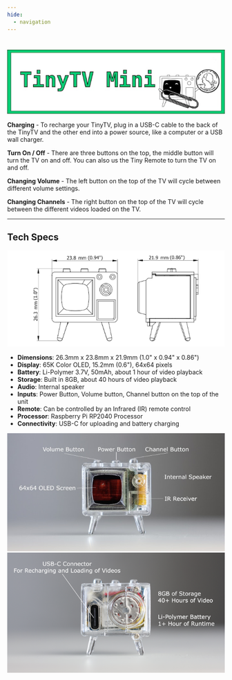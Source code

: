 ```yaml
---
hide:
  - navigation
---
```


# 

<center>
<img src="images/Banner-tinytv-mini.jpg" alt="TinyTV Mini banner vector image" />
</center>

**Charging** - To recharge your TinyTV, plug in a USB-C cable to the back of the TinyTV and the other end into a power source, like a computer or a USB wall charger.

**Turn On / Off** - There are three buttons on the top, the middle button will turn the TV on and off. You can also us the Tiny Remote to turn the TV on and off.

**Changing Volume** - The left button on the top of the TV will cycle between different volume settings.  

**Changing Channels** - The right button on the top of the TV will cycle between the different videos loaded on the TV.

---

## Tech Specs

<center>
<img src="../images/TV-mini-hardware-drawing.png" alt="TinyTV Mini hardware drawing" />
</center>

* **Dimensions**: 26.3mm x 23.8mm x 21.9mm (1.0" x 0.94" x 0.86")
* **Display**: 65K Color OLED, 15.2mm (0.6"), 64x64 pixels
* **Battery**: Li-Polymer 3.7V, 50mAh, about 1 hour of video playback 
* **Storage**: Built in 8GB, about 40 hours of video playback
* **Audio**: Internal speaker
* **Inputs**: Power Button, Volume button, Channel button on the top of the unit
* **Remote**:  Can be controlled by an Infrared (IR) remote control
* **Processor**: Raspberry Pi RP2040 Processor
* **Connectivity**:  USB-C for uploading and battery charging 

<center>
<img src="../images/Mini-TV-features-diagram.jpg" alt="TinyTV Mini photo features" />
</center>

<center>
<img src="../images/Mini-TV-features-diagram-back.jpg" alt="TinyTV Mini photo features" />
</center>

